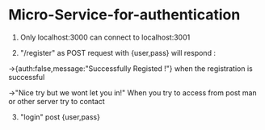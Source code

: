 # Micro-Service-for-authentication

1. Only localhost:3000 can connect to localhost:3001

2. "/register" as POST request with {user,pass} will respond :

->{auth:false,message:"Successfully Registed !"} when the registration is successful

->"Nice try but we wont let you in!" When you try to access from post man or other server try to contact

3. "login" post {user,pass}
